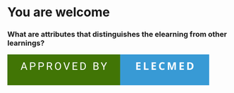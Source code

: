 # You are welcome
### What are attributes that distinguishes the elearning from other learnings?
![forthebadge](https://github.com/profelecmed/profelecmed/blob/main/APPROVED%20BY-ELECMED.svg)


<!--
https://medium.com/@abhiappmobiledeveloper/guide-to-writing-on-readme-md-markdown-file-for-github-project-8aad4e4e2a15
# header H1
## header H2
### header H3
#### header H4
##### header H5
###### header H6
**profelecmed/profelecmed** is a ✨ _special_ ✨ repository because its `README.md` (this file) appears on your GitHub profile.

Here are some ideas to get you started:

- 🔭 I’m currently working on ...
- 🌱 I’m currently learning ...
- 👯 I’m looking to collaborate on ...
- 🤔 I’m looking for help with ...
- 💬 Ask me about ...
- 📫 How to reach me: ...
- 😄 Pronouns: ...
- ⚡ Fun fact: ...
[![forthebadge](https://forthebadge.com/images/featured/featured-uses-html.svg)](https://forthebadge.com)
[![forthebadge](https://forthebadge.com/images/badges/approved-by-george-costanza.svg)](https://forthebadge.com)
-->
